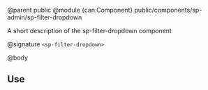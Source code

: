 @parent public
@module {can.Component} public/components/sp-admin/sp-filter-dropdown <sp-filter-dropdown>

A short description of the sp-filter-dropdown component

@signature `<sp-filter-dropdown>`

@body

## Use

